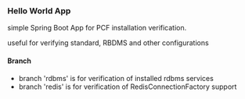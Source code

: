 ### Hello World App

simple Spring Boot App for PCF installation verification.

useful for verifying standard, RBDMS and other configurations

#### Branch

- branch 'rdbms' is for verification of installed rdbms services
- branch 'redis' is for verification of RedisConnectionFactory support 